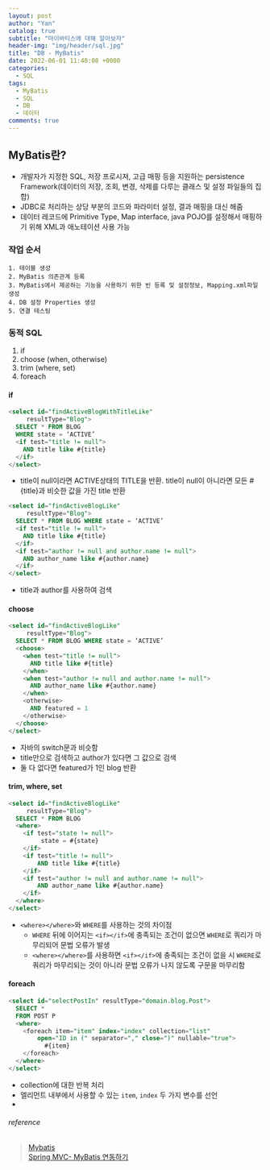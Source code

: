 ```yaml
---
layout: post
author: "Yan"
catalog: true
subtitle: "마이바티스에 대해 알아보자"
header-img: "img/header/sql.jpg"
title: "DB - MyBatis"
date: 2022-06-01 11:40:08 +0000
categories:
  - SQL
tags:
  - MyBatis
  - SQL
  - DB
  - 데이터
comments: true
---
```


## MyBatis란?

- 개발자가 지정한 SQL, 저장 프로시져, 고급 매핑 등을 지원하는 persistence Framework(데이터의 저장, 조회, 변경, 삭제를 다루는 클래스 및 설정 파일들의 집합)
- JDBC로 처리하는 상당 부분의 코드와 파라미터 설정, 결과 매핑을 대신 해줌
- 데이터 레코드에 Primitive Type, Map interface, java POJO를 설정해서 매핑하기 위해 XML과 애노테이션 사용 가능

### 작업 순서

    1. 테이블 생성
    2. MyBatis 의존관계 등록
    3. MyBatis에서 제공하는 기능을 사용하기 위한 빈 등록 및 설정정보, Mapping.xml파일 생성
    4. DB 설정 Properties 생성
    5. 연결 테스팅

### 동적 SQL

1. if
2. choose (when, otherwise)
3. trim (where, set)
4. foreach

#### if
```SQL
<select id="findActiveBlogWithTitleLike"
     resultType="Blog">
  SELECT * FROM BLOG
  WHERE state = ‘ACTIVE’
  <if test="title != null">
    AND title like #{title}
  </if>
</select>
```

- title이 null이라면 ACTIVE상태의 TITLE을 반환. title이 null이 아니라면 모든 #{title}과 비슷한 값을 가진 title 반환

```SQL
<select id="findActiveBlogLike"
     resultType="Blog">
  SELECT * FROM BLOG WHERE state = ‘ACTIVE’
  <if test="title != null">
    AND title like #{title}
  </if>
  <if test="author != null and author.name != null">
    AND author_name like #{author.name}
  </if>
</select>
```

- title과 author를 사용하여 검색

#### choose
```SQL
<select id="findActiveBlogLike"
     resultType="Blog">
  SELECT * FROM BLOG WHERE state = ‘ACTIVE’
  <choose>
    <when test="title != null">
      AND title like #{title}
    </when>
    <when test="author != null and author.name != null">
      AND author_name like #{author.name}
    </when>
    <otherwise>
      AND featured = 1
    </otherwise>
  </choose>
</select>
```

- 자바의 switch문과 비슷함
- title만으로 검색하고 author가 있다면 그 값으로 검색
- 둘 다 없다면 featured가 1인 blog 반환

#### trim, where, set

```SQL
<select id="findActiveBlogLike"
     resultType="Blog">
  SELECT * FROM BLOG
  <where>
    <if test="state != null">
         state = #{state}
    </if>
    <if test="title != null">
        AND title like #{title}
    </if>
    <if test="author != null and author.name != null">
        AND author_name like #{author.name}
    </if>
  </where>
</select>
```

- `<where></where>`와 `WHERE`를 사용하는 것의 차이점
  - `WHERE` 뒤에 이어지는 `<if></if>`에 충족되는 조건이 없으면 `WHERE`로 쿼리가 마무리되어 문법 오류가 발생
  - `<where></where>`를 사용하면 `<if></if>`에 충족되는 조건이 없을 시 `WHERE`로 쿼리가 마무리되는 것이 아니라 문법 오류가 나지 않도록 구문을 마무리함

#### foreach

```SQL
<select id="selectPostIn" resultType="domain.blog.Post">
  SELECT *
  FROM POST P
  <where>
    <foreach item="item" index="index" collection="list"
        open="ID in (" separator="," close=")" nullable="true">
          #{item}
    </foreach>
  </where>
</select>
```

- collection에 대한 반복 처리
- 엘리먼트 내부에서 사용할 수 있는 `item`, `index` 두 가지 변수를 선언
- 

###### reference

> [Mybatis](https://mybatis.org/mybatis-3/ko/index.html)  
> [Spring MVC- MyBatis 연동하기](https://honeyinfo7.tistory.com/124)
